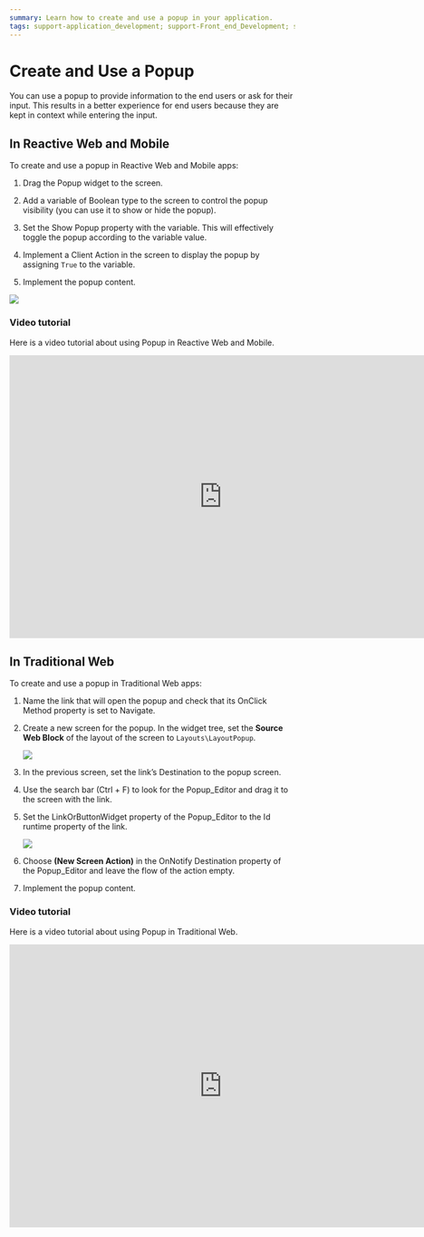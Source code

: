 ```yaml
---
summary: Learn how to create and use a popup in your application.
tags: support-application_development; support-Front_end_Development; support-Mobile_Apps; support-webapps
---
```


# Create and Use a Popup

You can use a popup to provide information to the end users or ask for their input. This results in a better experience for end users because they are kept in context while entering the input.

## In Reactive Web and Mobile

To create and use a popup in Reactive Web and Mobile apps:

1. Drag the Popup widget to the screen. 

1. Add a variable of Boolean type to the screen to control the popup visibility (you can use it to show or hide the popup). 

1. Set the Show Popup property with the variable. This will effectively toggle the popup according to the variable value. 

1. Implement a Client Action in the screen to display the popup by assigning `True` to the variable. 

1. Implement the popup content. 

![](images/popup-mobile.png?width=750)

### Video tutorial

Here is a video tutorial about using Popup in Reactive Web and Mobile.

<iframe width="750" height="500" src="https://www.youtube.com/watch?v=RrMARHvJBXU" frameborder="0" allow="accelerometer; autoplay; encrypted-media; gyroscope; picture-in-picture" allowfullscreen="allowfullscreen"></iframe>

## In Traditional Web

To create and use a popup in Traditional Web apps:

1. Name the link that will open the popup and check that its OnClick Method property is set to Navigate. 

1. Create a new screen for the popup. In the widget tree, set the **Source Web Block** of the layout of the screen to `Layouts\LayoutPopup`. 

    ![](images/popup-web-2.png?width=500)

1. In the previous screen, set the link’s Destination to the popup screen.

1. Use the search bar (Ctrl + F) to look for the Popup_Editor and drag it to the screen with the link. 

1. Set the LinkOrButtonWidget property of the Popup_Editor to the Id runtime property of the link. 

    ![](images/popup-web-1.png?width=750)

1. Choose **(New Screen Action)** in the OnNotify Destination property of the Popup_Editor and leave the flow of the action empty.

1. Implement the popup content. 

### Video tutorial

Here is a video tutorial about using Popup in Traditional Web.

<iframe width="750" height="500" src="https://www.youtube.com/watch?v=ShOCxc3g91M" frameborder="0" allow="accelerometer; autoplay; encrypted-media; gyroscope; picture-in-picture" allowfullscreen="allowfullscreen"></iframe>
